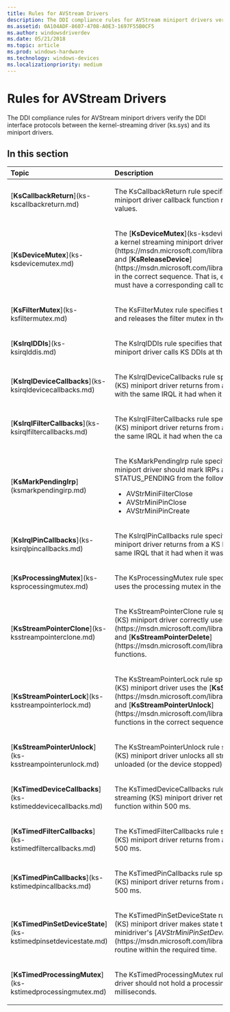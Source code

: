 ```yaml
---
title: Rules for AVStream Drivers
description: The DDI compliance rules for AVStream miniport drivers verify the DDI interface protocols between the kernel-streaming driver (ks.sys) and its miniport drivers.
ms.assetid: 0A104ADF-8607-4708-A0E3-1697F55B0CF5
ms.author: windowsdriverdev
ms.date: 05/21/2018
ms.topic: article
ms.prod: windows-hardware
ms.technology: windows-devices
ms.localizationpriority: medium
---
```


# Rules for AVStream Drivers


The DDI compliance rules for AVStream miniport drivers verify the DDI interface protocols between the kernel-streaming driver (ks.sys) and its miniport drivers.

## In this section


<table>
<colgroup>
<col width="50%" />
<col width="50%" />
</colgroup>
<thead>
<tr class="header">
<th align="left">Topic</th>
<th align="left">Description</th>
</tr>
</thead>
<tbody>
<tr class="odd">
<td align="left"><p>[<strong>KsCallbackReturn</strong>](ks-kscallbackreturn.md)</p></td>
<td align="left"><p>The KsCallbackReturn rule specifies that a kernel-streaming (KS) miniport driver callback function returns only allowed status values.</p></td>
</tr>
<tr class="even">
<td align="left"><p>[<strong>KsDeviceMutex</strong>](ks-ksdevicemutex.md)</p></td>
<td align="left"><p>The [<strong>KsDeviceMutex</strong>](ks-ksdevicemutex.md) rule specifies that a kernel streaming miniport driver uses [<strong>KsAcquireDevice</strong>](https://msdn.microsoft.com/library/windows/hardware/ff560911) and [<strong>KsReleaseDevice</strong>](https://msdn.microsoft.com/library/windows/hardware/ff566783) in the correct sequence. That is, every call to <strong>KsAcquireDevice</strong> must have a corresponding call to <strong>KsReleaseDevice</strong>.</p></td>
</tr>
<tr class="odd">
<td align="left"><p>[<strong>KsFilterMutex</strong>](ks-ksfiltermutex.md)</p></td>
<td align="left"><p>The KsFilterMutex rule specifies that a KS miniport driver acquires and releases the filter mutex in the correct sequence.</p></td>
</tr>
<tr class="even">
<td align="left"><p>[<strong>KsIrqlDDIs</strong>](ks-ksirqlddis.md)</p></td>
<td align="left"><p>The KsIrqlDDIs rule specifies that a kernel-streaming (KS) miniport driver calls KS DDIs at the correct IRQL level.</p></td>
</tr>
<tr class="odd">
<td align="left"><p>[<strong>KsIrqlDeviceCallbacks</strong>](ks-ksirqldevicecallbacks.md)</p></td>
<td align="left"><p>The KsIrqlDeviceCallbacks rule specifies that a kernel-streaming (KS) miniport driver returns from a KS device callback function with the same IRQL it had when it was called.</p></td>
</tr>
<tr class="even">
<td align="left"><p>[<strong>KsIrqlFilterCallbacks</strong>](ks-ksirqlfiltercallbacks.md)</p></td>
<td align="left"><p>The KsIrqlFilterCallbacks rule specifies that a kernel-streaming (KS) miniport driver returns from a KS filter callback function with the same IRQL it had when the callback function was called.</p></td>
</tr>
<tr class="odd">
<td align="left"><p>[<strong>KsMarkPendingIrp</strong>](ksmarkpendingirp.md)</p></td>
<td align="left"><p>The KsMarkPendingIrp rule specifies that a kernel-stream (KS) miniport driver should mark IRPs as pending when returning with STATUS_PENDING from the following callback functions:</p>
<ul>
<li>AVStrMiniFilterClose</li>
<li>AVStrMiniPinClose</li>
<li>AVStrMiniPinCreate</li>
</ul></td>
</tr>
<tr class="even">
<td align="left"><p>[<strong>KsIrqlPinCallbacks</strong>](ks-ksirqlpincallbacks.md)</p></td>
<td align="left"><p>The KsIrqlPinCallbacks rule specifies that a kernel-stream (KS) miniport driver returns from a KS Pin callback function with the same IRQL that it had when it was called.</p></td>
</tr>
<tr class="odd">
<td align="left"><p>[<strong>KsProcessingMutex</strong>](ks-ksprocessingmutex.md)</p></td>
<td align="left"><p>The KsProcessingMutex rule specifies that a KS miniport driver uses the processing mutex in the correct sequence:</p></td>
</tr>
<tr class="even">
<td align="left"><p>[<strong>KsStreamPointerClone</strong>](ks-ksstreampointerclone.md)</p></td>
<td align="left"><p>The KsStreamPointerClone rule specifies that a kernel-stream (KS) miniport driver correctly uses the [<strong>KsStreamPointerClone</strong>](https://msdn.microsoft.com/library/windows/hardware/ff567129) and [<strong>KsStreamPointerDelete</strong>](https://msdn.microsoft.com/library/windows/hardware/ff567130) functions.</p></td>
</tr>
<tr class="odd">
<td align="left"><p>[<strong>KsStreamPointerLock</strong>](ks-ksstreampointerlock.md)</p></td>
<td align="left"><p>The KsStreamPointerLock rule specifies that a kernel-streaming (KS) miniport driver uses the [<strong>KsStreamPointerLock</strong>](https://msdn.microsoft.com/library/windows/hardware/ff567134) and [<strong>KsStreamPointerUnlock</strong>](https://msdn.microsoft.com/library/windows/hardware/ff567137) functions in the correct sequence.</p></td>
</tr>
<tr class="even">
<td align="left"><p>[<strong>KsStreamPointerUnlock</strong>](ks-ksstreampointerunlock.md)</p></td>
<td align="left"><p>The KsStreamPointerUnlock rule specifies that a kernel-streaming (KS) miniport driver unlocks all stream pointers before the driver is unloaded (or the device stopped).</p></td>
</tr>
<tr class="odd">
<td align="left"><p>[<strong>KsTimedDeviceCallbacks</strong>](ks-kstimeddevicecallbacks.md)</p></td>
<td align="left"><p>The KsTimedDeviceCallbacks rule specifies that a kernel-streaming (KS) miniport driver returns from a device callback function within 500 ms.</p></td>
</tr>
<tr class="even">
<td align="left"><p>[<strong>KsTimedFilterCallbacks</strong>](ks-kstimedfiltercallbacks.md)</p></td>
<td align="left"><p>The KsTimedFilterCallbacks rule specifies that a kernel-streaming (KS) miniport driver returns from a filter callback function within 500 ms.</p></td>
</tr>
<tr class="odd">
<td align="left"><p>[<strong>KsTimedPinCallbacks</strong>](ks-kstimedpincallbacks.md)</p></td>
<td align="left"><p>The KsTimedPinCallbacks rule specifies that a kernel-streaming (KS) miniport driver returns from a pin callback function within 500 ms.</p></td>
</tr>
<tr class="even">
<td align="left"><p>[<strong>KsTimedPinSetDeviceState</strong>](ks-kstimedpinsetdevicestate.md)</p></td>
<td align="left"><p>The KsTimedPinSetDeviceState rule specifies that a AVStream (KS) miniport driver makes state transitions using the AVStream minidriver's [<em>AVStrMiniPinSetDeviceState</em>](https://msdn.microsoft.com/library/windows/hardware/ff556359) routine within the required time.</p></td>
</tr>
<tr class="odd">
<td align="left"><p>[<strong>KsTimedProcessingMutex</strong>](ks-kstimedprocessingmutex.md)</p></td>
<td align="left"><p>The KsTimedProcessingMutex rule specifies that a KS miniport driver should not hold a processing mutex for more than 100 milliseconds.</p></td>
</tr>
</tbody>
</table>

 

 

 





